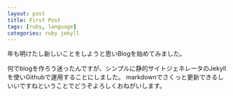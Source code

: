 ```yaml
---
layout: post
title: First Post
tags: [ruby, language]
categories: ruby jekyll
---
```

年も明けたし新しいことをしようと思いBlogを始めてみました。

何でblogを作ろう迷ったんですが、シンプルに静的サイトジェネレータのJekyllを使いGithubで運用することにしました。
  markdownでさくっと更新できるしいいですねということでどうぞよろしくおねがいします。